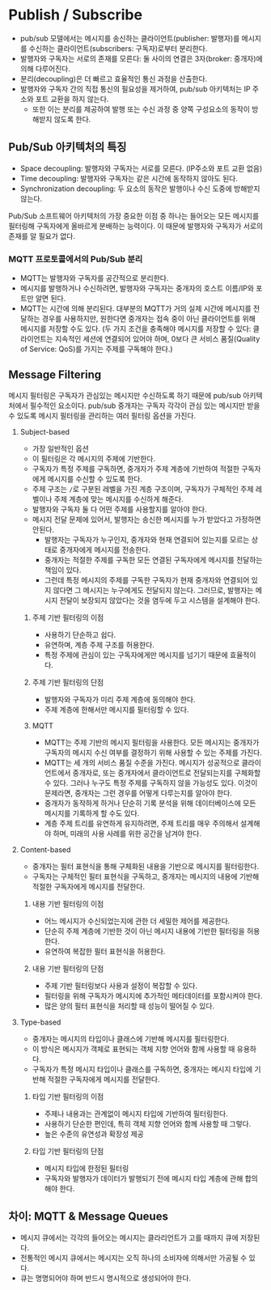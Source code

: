 # Publish / Subscribe

- pub/sub 모델에서는 메시지를 송신하는 클라이언트(publisher: 발행자)를 메시지를 수신하는 클라이언트(subscribers: 구독자)로부터 분리한다.
- 발행자와 구독자는 서로의 존재를 모른다: 둘 사이의 연결은 3자(broker: 중개자)에 의해 다루어진다.
- 분리(decoupling)은 더 빠르고 효율적인 통신 과정을 산출한다.
- 발행자와 구독자 간의 직접 통신의 필요성을 제거하여, pub/sub 아키텍처는 IP 주소와 포트 교환을 하지 않는다.
  - 또한 이는 분리를 제공하여 발행 또는 수신 과정 중 양쪽 구성요소의 동작이 방해받지 않도록 한다.

## Pub/Sub 아키텍처의 특징

- Space decoupling: 발행자와 구독자는 서로를 모른다. (IP주소와 포트 교환 없음)
- Time decoupling: 발행자와 구독자는 같은 시간에 동작하지 않아도 된다.
- Synchronization decoupling: 두 요소의 동작은 발행이나 수신 도중에 방해받지 않는다.

Pub/Sub 소프트웨어 아키텍처의 가장 중요한 이점 중 하나는 들어오는 모든 메시지를 필터링해 구독자에게 올바르게 분배하는 능력이다. 이 때문에 발행자와 구독자가 서로의 존재를 알 필요가 없다.

### MQTT 프로토콜에서의 Pub/Sub 분리

- MQTT는 발행자와 구독자를 공간적으로 분리한다.
- 메시지를 발행하거나 수신하려면, 발행자와 구독자는 중개자의 호스트 이름/IP와 포트만 알면 된다.
- MQTT는 시간에 의해 분리된다. 대부분의 MQTT가 거의 실제 시간에 메시지를 전달하는 경우를 사용하지만, 원한다면 중개자는 접속 중이 아닌 클라이언트를 위해 메시지를 저장할 수도 있다. (두 가지 조건을 충족해야 메시지를 저장할 수 있다: 클라이언트는 지속적인 세션에 연결되어 있어야 하며, 0보다 큰 서비스 품질(Quality of Service: QoS)를 가지는 주제를 구독해야 한다.)

## Message Filtering

메시지 필터링은 구독자가 관심있는 메시지만 수신하도록 하기 때문에 pub/sub 아키텍처에서 필수적인 요소이다. pub/sub 중개자는 구독자 각각이 관심 있는 메시지만 받을 수 있도록 메시지 필터링을 관리하는 여러 필터링 옵션을 가진다.

1. Subject-based

    - 가장 일반적인 옵션
    - 이 필터링은 각 메시지의 주제에 기반한다.
    - 구독자가 특정 주제를 구독하면, 중개자가 주제 계층에 기반하여 적절한 구독자에게 메시지를 수신할 수 있도록 한다.
    - 주제 구조는 `/`로 구분된 레벨을 가진 계층 구조이며, 구독자가 구체적인 주제 레벨이나 주제 계층에 맞는 메시지를 수신하게 해준다.
    - 발행자와 구독자 둘 다 어떤 주제를 사용할지를 알아야 한다.
    - 메시지 전달 문제에 있어서, 발행자는 송신한 메시지를 누가 받았다고 가정하면 안된다.
      - 발행자는 구독자가 누구인지, 중개자와 현재 연결되어 있는지를 모르는 상태로 중개자에게 메시지를 전송한다.
      - 중개자는 적절한 주제를 구독한 모든 연결된 구독자에게 메시지를 전달하는 책임이 있다.
      - 그런데 특정 메시지의 주제를 구독한 구독자가 현재 중개자와 연결되어 있지 않다면 그 메시지는 누구에게도 전달되지 않는다. 그러므로, 발행자는 메시지 전달이 보장되지 않았다는 것을 염두에 두고 시스템을 설계해야 한다.

    1. 주제 기반 필터링의 이점

        - 사용하기 단순하고 쉽다.
        - 유연하며, 계층 주제 구조를 허용한다.
        - 특정 주제에 관심이 있는 구독자에게만 메시지를 넘기기 때문에 효율적이다.

    2. 주제 기반 필터링의 단점

        - 발행자와 구독자가 미리 주제 계층에 동의해야 한다.
        - 주제 계층에 한해서만 메시지를 필터링할 수 있다.

    3. MQTT

        - MQTT는 주제 기반의 메시지 필터링을 사용한다. 모든 메시지는 중개자가 구독자의 메시지 수신 여부를 결정하기 위해 사용할 수 있는 주제를 가진다.
        - MQTT는 세 개의 서비스 품질 수준을 가진다. 메시지가 성공적으로 클라이언트에서 중개자로, 또는 중개자에서 클라이언트로 전달되는지를 구체화할 수 있다. 그러나 누구도 특정 주제를 구독하지 않을 가능성도 있다. 이것이 문제라면, 중개자는 그런 경우를 어떻게 다루는지를 알아야 한다.
        - 중개자가 동작하게 하거나 단순히 기록 분석을 위해 데이터베이스에 모든 메시지를 기록하게 할 수도 있다.
        - 계층 주제 트리를 유연하게 유지하려면, 주제 트리를 매우 주의해서 설계해야 하며, 미래의 사용 사례를 위한 공간을 남겨야 한다.

2. Content-based

    - 중개자는 필터 표현식을 통해 구체화된 내용을 기반으로 메시지를 필터링한다.
    - 구독자는 구체적인 필터 표현식을 구독하고, 중개자는 메시지의 내용에 기반해 적절한 구독자에게 메시지를 전달한다.

    1. 내용 기반 필터링의 이점

        - 어느 메시지가 수신되었는지에 관한 더 세밀한 제어를 제공한다.
        - 단순히 주제 계층에 기반한 것이 아닌 메시지 내용에 기반한 필터링을 허용한다.
        - 유연하여 복잡한 필터 표현식을 허용한다.

    2. 내용 기반 필터링의 단점

        - 주제 기반 필터링보다 사용과 설정이 복잡할 수 있다.
        - 필터링을 위해 구독자가 메시지에 추가적인 메타데이터를 포함시켜야 한다.
        - 많은 양의 필터 표현식을 처리할 때 성능이 떨어질 수 있다.

3. Type-based

    - 중개자는 메시지의 타입이나 클래스에 기반해 메시지를 필터링한다.
    - 이 방식은 메시지가 객체로 표현되는 객체 지향 언어와 함께 사용할 때 유용하다.
    - 구독자가 특정 메시지 타입이나 클래스를 구독하면, 중개자는 메시지 타입에 기반해 적절한 구독자에게 메시지를 전달한다.

    1. 타입 기반 필터링의 이점

        - 주제나 내용과는 관계없이 메시지 타입에 기반하여 필터링한다.
        - 사용하기 단순한 편인데, 특히 객체 지향 언어와 함께 사용할 때 그렇다.
        - 높은 수준의 유연성과 확장성 제공

    2. 타입 기반 필터링의 단점

        - 메시지 타입에 한정된 필터링
        - 구독자와 발행자가 데이터가 발행되기 전에 메시지 타입 계층에 관해 합의해야 한다.

## 차이: MQTT & Message Queues

- 메시지 큐에서는 각각의 들어오는 메시지는 클라리언트가 고를 때까지 큐에 저장된다.
- 전통적인 메시지 큐에서는 메시지는 오직 하나의 소비자에 의해서만 가공될 수 있다.
- 큐는 명명되어야 하며 반드시 명시적으로 생성되어야 한다.
